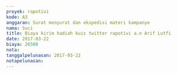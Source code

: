 ```yaml
---
proyek: rapotivi
kode: A3
anggaran: Surat menyurat dan ekspedisi materi kampanye
nama: Suci
title: Biaya kirim hadiah kuis twitter rapotivi a.n Arif Lutfi
date: 2017-03-22
biaya: 26500
nota:
tanggalpelunasan: 2017-03-22
notapelunasan:
---
```

